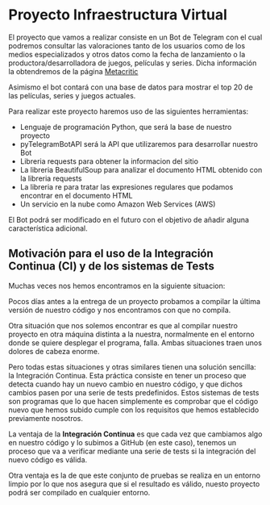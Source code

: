 # Proyecto Infraestructura Virtual

El proyecto que vamos a realizar consiste en un Bot de Telegram con el cual podremos consultar las valoraciones tanto de los usuarios como de los medios especializados y otros datos como la fecha de lanzamiento o la productora/desarrolladora de juegos, películas y series. Dicha información la obtendremos de la página [Metacritic](http://www.metacritic.com/)

Asimismo el bot contará con una base de datos para mostrar el top 20 de las películas, series y juegos actuales.

Para realizar este proyecto haremos uso de las siguientes herramientas:

- Lenguaje de programación Python, que será la 	base de nuestro proyecto
- pyTelegramBotAPI será la API que utilizaremos para desarrollar nuestro Bot
- Libreria requests para obtener la informacion del sitio
- La libreria BeautifulSoup para analizar el documento HTML obtenido con la libreria requests
- La libreria re para tratar las expresiones regulares que podamos encontrar en el documento HTML
- Un servicio en la nube como Amazon Web Services (AWS)

El Bot podrá ser modificado en el futuro con el objetivo de añadir alguna característica adicional.


## Motivación para el uso de la Integración Continua (CI) y de los sistemas de Tests

Muchas veces nos hemos encontramos en la siguiente situacion:

Pocos días antes a la entrega de un proyecto probamos a compilar la última versión de nuestro código y nos encontramos con que no compila.

Otra situación que nos solemos encontrar es que al compilar nuestro proyecto en otra máquina distinta a la nuestra, normalmente en el entorno donde se quiere desplegar el programa, falla.
Ambas situaciones traen unos dolores de cabeza enorme.

Pero todas estas situaciones y otras similares tienen una solución sencilla: la Integración Continua. Esta práctica consiste en tener un proceso que detecta cuando hay un nuevo cambio en nuestro código, y que dichos cambios pasen por una serie de tests predefinidos. Estos sistemas de tests son programas que lo que hacen simplemente es comprobar que el código nuevo que hemos subido cumple con los requisitos que hemos establecido previamente nosotros.

La ventaja de la **Integración Continua** es que cada vez que cambiamos algo en nuestro código y lo subimos a GitHub (en este caso), tenemos un proceso que va a verificar mediante una serie de tests si la integración del nuevo código es válida.

Otra ventaja es la de que este conjunto de pruebas se realiza en un entorno limpio por lo que nos asegura que si el resultado es válido, nuesto proyecto podrá ser compilado en cualquier entorno.
